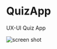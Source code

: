 # QuizApp
UX-UI Quiz App

![screen shot](https://user-images.githubusercontent.com/18251657/39029170-6f77c6ce-4428-11e8-9d8c-dd21049f0a30.png)
